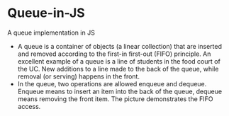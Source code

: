 # Queue-in-JS
A queue implementation in JS
* A queue is a container of objects (a linear collection) that are inserted and removed according to the first-in first-out (FIFO) principle. An excellent example of a queue is a line of students in the food court of the UC. New additions to a line made to the back of the queue, while removal (or serving) happens in the front. 
* In the queue, two operations are allowed enqueue and dequeue. Enqueue means to insert an item into the back of the queue, dequeue means removing the front item. The picture demonstrates the FIFO access.

